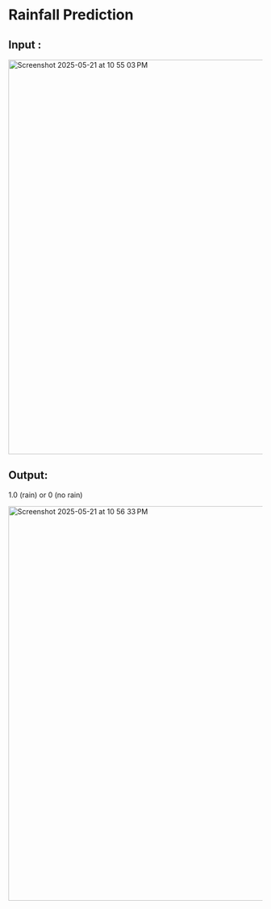 # Rainfall Prediction

## Input : 

<img width="782" alt="Screenshot 2025-05-21 at 10 55 03 PM" src="https://github.com/user-attachments/assets/441415df-b6ee-4408-ade2-487e0937ce57" />

## Output: 

1.0 (rain) or 0 (no rain)

<img width="782" alt="Screenshot 2025-05-21 at 10 56 33 PM" src="https://github.com/user-attachments/assets/7a45ff30-6fde-46d0-8b05-5fd453ba6cd9" />

